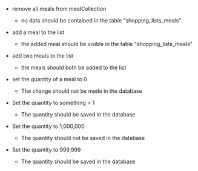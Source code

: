 - remove all meals from mealCollection
    - no data should be contained in the table "shopping_lists_meals"

- add a meal to the list
    - the added meal should be visible in the table "shopping_lists_meals"

- add two meals to the list
    - the meals should both be added to the list

- set the quantity of a meal to 0
    - The change should not be made in the database

- Set the quantity to something > 1
    - The quantity should be saved in the database

- Set the quantity to 1,000,000
    - The quantity should not be saved in the database

- Set the quantity to 999,999
    - The quantity should be saved in the database